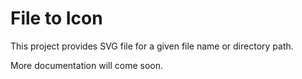 # File to Icon

This project provides SVG file for a given file name or directory path.

More documentation will come soon.
